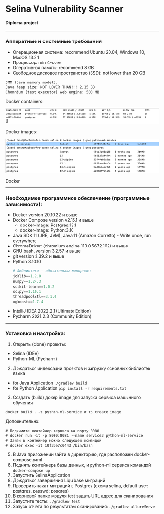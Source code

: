 # Selina Vulnerability Scanner 
#### Diploma project

---

### Аппаратные и системные требования

- Операционная система: recommend Ubuntu 20.04, Windows 10, MacOS 13.3.1
- Процессор: min 4-core
- Оперативная память: recommend 8 GB
- Свободное дисковое пространство (SSD): not lower than 20 GB

```aidl
JMM (Java memory model):
Java heap size: NOT LOWER THAN!!! 2,15 GB
Chomnium (test executor) web engine: 500 MB
```
Docker containers:

![img.png](img.png)

Docker images:

![img_1.png](img_1.png)

Docker

--- 

### Необходимое программное обеспечение (программные зависимости):

- Docker version 20.10.22 и выше
- Docker Compose version v2.15.1 и выше
  - docker-image: Postgres:13.1
  - docker-image: Python:3.10
- Java SDK 11 (JRE, JVM), Java 11 (Amazon Corretto) - Write once, run everywhere
- ChromeDriver: (chromium engine 113.0.5672.162) и выше
- GNU bash, version 3.2.57 и выше
- git version 2.39.2 и выше
- Python 3.10.10 
    ```python
    # Библиотеки - обязательны минорные:
    joblib==1.2.0
    numpy==1.24.3
    scikit-learn==1.0.2
    scipy==1.10.1
    threadpoolctl==3.1.0
    xgboost==1.7.4
    ```
- IntelliJ IDEA 2022.2.1 (Ultimate Edition)
- Pycharm 2021.2.3 (Community Edition)

--- 

### Установка и настройка:
1) Открыть (clone) проекты: 
- Selina (IDEA)
- Python-ML (Pycharm)
2) Дождаться индексации проектов и загрузку основных библиотек языка
- for Java Application `./gradlew build`
- for Python Application `pip install -r requirements.txt`
3) Создать (build) докер image для запуска сервиса машинного обучения
```aidl
docker build . -t python-ml-service # to create image
```
Дополнительно:
```aidl
# Поднимите контейнер сервиса на порту 8080
# docker run -it -p 8080:8081 --name service3 python-ml-service
# Зайти в контейнер можно следующей командой
# docker exec -it 10f33e7c0443 /bin/bash
```
5) В Java приложении зайти в директорию, где расположен docker-compose.yaml
6) Поднять контейнера базы данных, и python-ml сервиса командой
```docker-compose up```
7) Запустить SelinaApplication
8) Дождаться завершения Liquibase миграций
9) Проверить накат миграций в Postgres (схема selina, default user: postgres, passwd: posgres)
10) В корневой папке модуля test задать URL адрес для сканирования
11) Запустите тесты: `./gradlew test`
12) Запуск отчета по результатам сканирования: `./gradlew allureServe`

